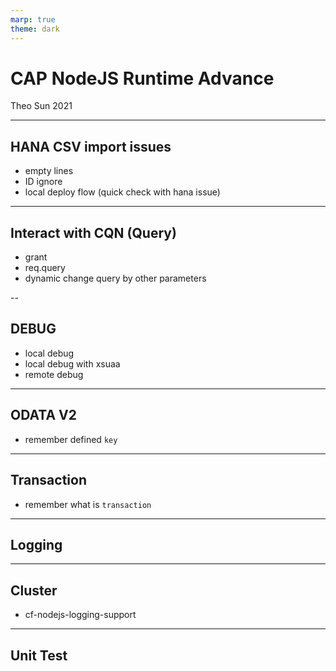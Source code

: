 ```yaml
---
marp: true
theme: dark
---
```


# CAP NodeJS Runtime Advance

Theo Sun
2021

---

## HANA CSV import issues

* empty lines
* ID ignore
* local deploy flow (quick check with hana issue)

---

## Interact with CQN (Query)

* grant
* req.query
* dynamic change query by other parameters

-- 

## DEBUG

* local debug
* local debug with xsuaa
* remote debug

---

## ODATA V2

* remember defined `key`

---

## Transaction

* remember what is `transaction`

---

## Logging

---

## Cluster

* cf-nodejs-logging-support

--- 

## Unit Test
